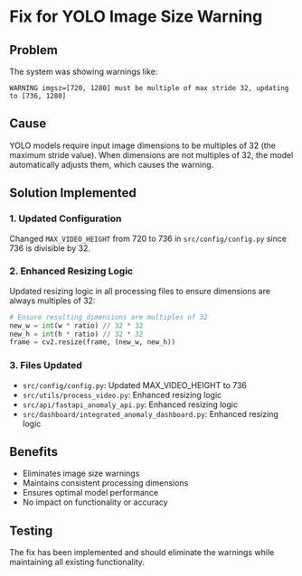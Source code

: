 # Fix for YOLO Image Size Warning

## Problem
The system was showing warnings like:
```
WARNING imgsz=[720, 1280] must be multiple of max stride 32, updating to [736, 1280]
```

## Cause
YOLO models require input image dimensions to be multiples of 32 (the maximum stride value). When dimensions are not multiples of 32, the model automatically adjusts them, which causes the warning.

## Solution Implemented

### 1. Updated Configuration
Changed `MAX_VIDEO_HEIGHT` from 720 to 736 in `src/config/config.py` since 736 is divisible by 32.

### 2. Enhanced Resizing Logic
Updated resizing logic in all processing files to ensure dimensions are always multiples of 32:

```python
# Ensure resulting dimensions are multiples of 32
new_w = int(w * ratio) // 32 * 32
new_h = int(h * ratio) // 32 * 32
frame = cv2.resize(frame, (new_w, new_h))
```

### 3. Files Updated
- `src/config/config.py`: Updated MAX_VIDEO_HEIGHT to 736
- `src/utils/process_video.py`: Enhanced resizing logic
- `src/api/fastapi_anomaly_api.py`: Enhanced resizing logic
- `src/dashboard/integrated_anomaly_dashboard.py`: Enhanced resizing logic

## Benefits
- Eliminates image size warnings
- Maintains consistent processing dimensions
- Ensures optimal model performance
- No impact on functionality or accuracy

## Testing
The fix has been implemented and should eliminate the warnings while maintaining all existing functionality.
